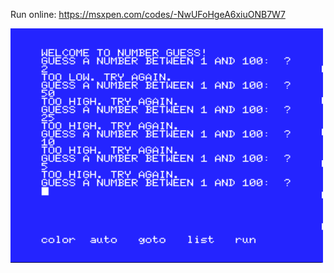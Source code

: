 Run online:
https://msxpen.com/codes/-NwUFoHgeA6xiuONB7W7

![alt text](https://github.com/RetrocompSi/MSX/blob/main/Projects/Basic/Number%20Guess/Number-Guess.png)
